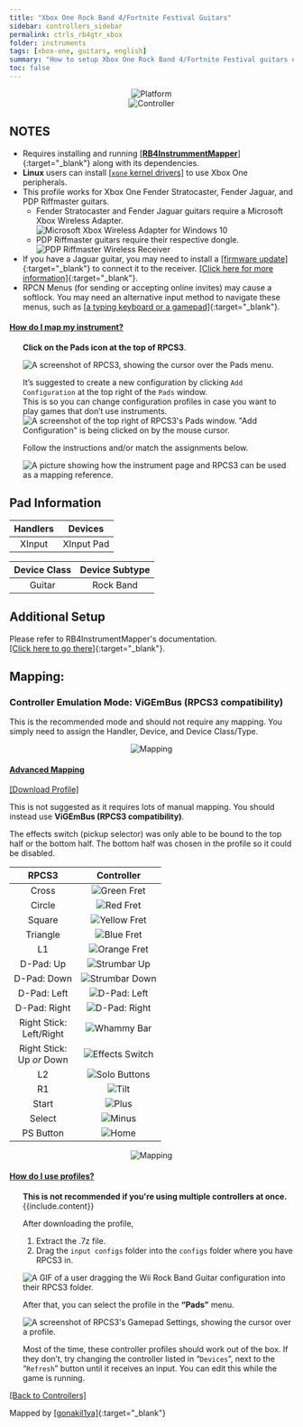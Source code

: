 ```yaml
---
title: "Xbox One Rock Band 4/Fortnite Festival Guitars"
sidebar: controllers_sidebar
permalink: ctrls_rb4gtr_xbox
folder: instruments
tags: [xbox-one, guitars, english]
summary: "How to setup Xbox One Rock Band 4/Fortnite Festival guitars on RPCS3."
toc: false
---
```


<div align="center"> <img src="https://carlmylo.github.io/rb3-pc/images/instruments/plat/xbx.png" alt="Platform" title="Platform"></div>

<div align="center"> <img src="https://carlmylo.github.io/rb3-pc/images/instruments/cont/rb4gtrscontroller.png" alt="Controller" title="Controller"></div>

## NOTES

* Requires installing and running [[**RB4InstrummentMapper**]](https://github.com/TheNathannator/RB4InstrumentMapper/){:target="_blank"} along with its dependencies.
* **Linux** users can install [[`xone` kernel drivers]](https://github.com/dlundqvist/xone) to use Xbox One peripherals.
* This profile works for Xbox One Fender Stratocaster, Fender Jaguar, and PDP Riffmaster guitars.
	* Fender Stratocaster and Fender Jaguar guitars require a Microsoft Xbox Wireless Adapter.  
	![Microsoft Xbox Wireless Adapter for Windows 10](https://carlmylo.github.io/rb3-pc/images/btns/ctrls/xbox/receiver.png "Microsoft Xbox Wireless Adapter for Windows 10")  
	* PDP Riffmaster guitars require their respective dongle.  
	![PDP Riffmaster Wireless Receiver](https://carlmylo.github.io/rb3-pc/images/btns/ctrls/xbox/riffrec.png "PDP Riffmaster Wireless Receiver")  
* If you have a Jaguar guitar, you may need to install a [[firmware update]](https://bit.ly/2UHzonU){:target="_blank"} to connect it to the receiver. [[Click here for more information]](https://bit.ly/2UHzonU){:target="_blank"}.
* RPCN Menus (for sending or accepting online invites) may cause a softlock. You may need an alternative input method to navigate these menus, such as [[a typing keyboard or a gamepad]](https://carlmylo.github.io/rb3-pc/ctrls#gamepads){:target="_blank"}.

<div class="panel-group" id="accordion">
                    <div class="panel panel-default">
                        <div class="panel-heading">
                            <h4 class="panel-title">
                                <a class="noCrossRef accordion-toggle" data-toggle="collapse" data-parent="#accordion" href="#how-to-map-pads">How do I map my instrument?</a>
                            </h4>
                        </div>
                        <div id="how-to-map-pads" class="panel-collapse collapse noCrossRef">
                            <div class="panel-body">
<ul>
<p><strong>Click on the Pads icon at the top of RPCS3</strong>.</p>
<p><img src="https://carlmylo.github.io/rb3-pc/images/instruments/rpcs3pad.png" alt="A screenshot of RPCS3, showing the cursor over the Pads menu." title="Pads"></p>
<p>It’s suggested to create a new configuration by clicking <code>Add Configuration</code> at the top right of the <code>Pads</code> window.<br>
This is so you can change configuration profiles in case you want to play games that don’t use instruments.<br>
<img src="https://carlmylo.github.io/rb3-pc/images/instruments/rpcs3padprofadd.png" alt="A screenshot of the top right of RPCS3's Pads window. &quot;Add Configuration&quot; is being clicked on by the mouse cursor." title="Add Configuration"></p>
<p>Follow the instructions and/or match the assignments below.</p>
<p><img src="https://carlmylo.github.io/rb3-pc/images/instruments/padlegend.png" alt="A picture showing how the instrument page and RPCS3 can be used as a mapping reference." title="Mapping the Rock Band Hofner"></p>
</ul>
                            </div>
                        </div>
                    </div>
                    <!-- /.panel -->
</div>
<!-- /.panel-group -->

## Pad Information

| Handlers | Devices |
|:--------:|:-------:|
| XInput | XInput Pad |

| Device Class | Device Subtype |
|:------------:|:--------------:|
| Guitar | Rock Band |

## Additional Setup

Please refer to RB4InstrumentMapper's documentation.  
[[Click here to go there]](https://github.com/TheNathannator/RB4InstrumentMapper/blob/main/README.md){:target="_blank"}.

## Mapping:

### Controller Emulation Mode: ViGEmBus (RPCS3 compatibility)

This is the recommended mode and should not require any mapping. You simply need to assign the Handler, Device, and Device Class/Type.

<div align="center"> <img src="https://carlmylo.github.io/rb3-pc/images/instruments/maps/gtrxomapping.png" alt="Mapping" title="Mapping"></div>

<div class="panel-group" id="accordion">
                    <div class="panel panel-default">
                        <div class="panel-heading">
                            <h4 class="panel-title">
                                <a class="noCrossRef accordion-toggle" data-toggle="collapse" data-parent="#accordion" href="#controller-emulation-mode-vigembus">Advanced Mapping</a>
                            </h4>
                        </div>
                        <div id="controller-emulation-mode-vigembus" class="panel-collapse collapse noCrossRef">
                            <div class="panel-body">
<p><a href="https://github.com/hmxmilohax/rb3-pc/raw/refs/heads/main/downloads/instrument-repo/Xbox%20Rock%20Band%20Guitar.7z">[Download Profile]</a></p>
<p>This is not suggested as it requires lots of manual mapping. You should instead use <strong>ViGEmBus (RPCS3 compatibility)</strong>.</p>
<p>The effects switch (pickup selector) was only able to be bound to the top half or the bottom half. The bottom half was chosen in the profile so it could be disabled.</p>

<table>
<thead>
<tr>
<th align="center"><strong>RPCS3</strong></th>
<th align="center"><strong>Controller</strong></th>
</tr>
</thead>
<tbody>
<tr>
<td align="center">Cross</td>
<td align="center"><img src="https://carlmylo.github.io/rb3-pc/images/btns/gtrs/gf.png" alt="Green Fret" title="Green Fret"></td>
</tr>
<tr>
<td align="center">Circle</td>
<td align="center"><img src="https://carlmylo.github.io/rb3-pc/images/btns/gtrs/rf.png" alt="Red Fret" title="Red Fret"></td>
</tr>
<tr>
<td align="center">Square</td>
<td align="center"><img src="https://carlmylo.github.io/rb3-pc/images/btns/gtrs/yf.png" alt="Yellow Fret" title="Yellow Fret"></td>
</tr>
<tr>
<td align="center">Triangle</td>
<td align="center"><img src="https://carlmylo.github.io/rb3-pc/images/btns/gtrs/bf.png" alt="Blue Fret" title="Blue Fret"></td>
</tr>
<tr>
<td align="center">L1</td>
<td align="center"><img src="https://carlmylo.github.io/rb3-pc/images/btns/gtrs/of.png" alt="Orange Fret" title="Orange Fret"></td>
</tr>
<tr>
<td align="center">D-Pad: Up</td>
<td align="center"><img src="https://carlmylo.github.io/rb3-pc/images/btns/gtrs/sbu.png" alt="Strumbar Up" title="Strumbar Up"></td>
</tr>
<tr>
<td align="center">D-Pad: Down</td>
<td align="center"><img src="https://carlmylo.github.io/rb3-pc/images/btns/gtrs/sbd.png" alt="Strumbar Down" title="Strumbar Down"></td>
</tr>
<tr>
<td align="center">D-Pad: Left</td>
<td align="center"><img src="https://carlmylo.github.io/rb3-pc/images/btns/gtrs/dpl.png" alt="D-Pad: Left" title="D-Pad: Left"></td>
</tr>
<tr>
<td align="center">D-Pad: Right</td>
<td align="center"><img src="https://carlmylo.github.io/rb3-pc/images/btns/gtrs/dpr.png" alt="D-Pad: Right" title="D-Pad: Right"></td>
</tr>
<tr>
<td align="center">Right Stick: <br> Left/Right</td>
<td align="center"><img src="https://carlmylo.github.io/rb3-pc/images/btns/gtrs/wb.png" alt="Whammy Bar" title="Whammy Bar"></td>
</tr>
<tr>
<td align="center">Right Stick: <br> Up <em>or</em> Down</td>
<td align="center"><img src="https://carlmylo.github.io/rb3-pc/images/btns/gtrs/fx.png" alt="Effects Switch" title="Effects Switch"></td>
</tr>
<tr>
<td align="center">L2</td>
<td align="center"><img src="https://carlmylo.github.io/rb3-pc/images/btns/gtrs/solo.png" alt="Solo Buttons" title="Solo Buttons"></td>
</tr>
<tr>
<td align="center">R1</td>
<td align="center"><img src="https://carlmylo.github.io/rb3-pc/images/btns/gtrs/ts.png" alt="Tilt" title="Tilt"></td>
</tr>
<tr>
<td align="center">Start</td>
<td align="center"><img src="https://carlmylo.github.io/rb3-pc/images/btns/ctrls/360/start.png" alt="Plus" title="Start"></td>
</tr>
<tr>
<td align="center">Select</td>
<td align="center"><img src="https://carlmylo.github.io/rb3-pc/images/btns/ctrls/360/back.png" alt="Minus" title="Back"></td>
</tr>
<tr>
<td align="center">PS Button</td>
<td align="center"><img src="https://carlmylo.github.io/rb3-pc/images/btns/ctrls/360/home.png" alt="Home" title="Home"></td>
</tr>
</tbody>
</table>
<p><div align="center"> <img src="https://carlmylo.github.io/rb3-pc/images/instruments/maps/gtrxboxrbmapping.png" alt="Mapping" title="Mapping"></div></p>
                            </div>
                        </div>
                    </div>
                    <!-- /.panel -->
</div>
<!-- /.panel-group -->

<!-- /.panel-group -->
<div class="panel-group" id="accordion">
                    <div class="panel panel-default">
                        <div class="panel-heading">
                            <h4 class="panel-title">
                                <a class="noCrossRef accordion-toggle" data-toggle="collapse" data-parent="#accordion" href="#how-to-use-profiles">How do I use profiles?</a>
                            </h4>
                        </div>
                        <div id="how-to-use-profiles" class="panel-collapse collapse noCrossRef">
                            <div class="panel-body">
<ul>
<div class="alert alert-info"><i class="fa fa-info-circle"></i> <b>This is not recommended if you're using multiple controllers at once. </b> {{include.content}}</div>
<p>After downloading the profile,</p>
<ol>
<li>Extract the .7z file.</li>
<li>Drag the <code>input configs</code> folder into the <code>configs</code> folder where you have RPCS3 in.</li>
</ol>
<p><img src="https://carlmylo.github.io/rb3-pc/images/instruments/instrepoinstall.gif" alt="A GIF of a user dragging the Wii Rock Band Guitar configuration into their RPCS3 folder." title="Installing a configuration from the Instrument Repo"></p>
<p>After that, you can select the profile in the <strong>“Pads”</strong> menu.</p>
<p><img src="https://carlmylo.github.io/rb3-pc/images/instruments/rpcs3padprofile.png" alt="A screenshot of RPCS3's Gamepad Settings, showing the cursor over a profile." title="Gamepad Settings"></p>
<p>Most of the time, these controller profiles should work out of the box. If they don’t, try changing the controller listed in “<code>Devices</code>”, next to the “<code>Refresh</code>” button until it receives an input. You can edit this while the game is running.</p>
</ul>
                            </div>
                        </div>
                    </div>
</div>
<!-- /.panel-group -->

[[Back to Controllers]](https://carlmylo.github.io/rb3-pc/ctrls#instrument-list)

Mapped by [[gonakil1ya]](https://linktr.ee/Gonakil1ya){:target="_blank"}